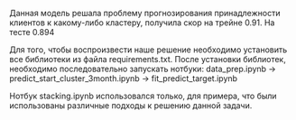 Данная модель решала проблему прогнозирования принадлежности клиентов к какому-либо кластеру, получила скор на трейне 0.91. На тесте 0.894

Для того, чтобы воспроизвести наше решение необходимо установить все библиотеки из файла requirements.txt.
После установки библиотек, необходимо последовательно запускать нотбуки:
data_prep.ipynb -> predict_start_cluster_3month.ipynb -> fit_predict_target.ipynb

Нотбук stacking.ipynb использовался только, для примера, что были использованы различные подходы к решению данной задачи.